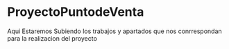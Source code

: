 # ProyectoPuntodeVenta
Aqui Estaremos Subiendo los trabajos y apartados que nos conrrespondan para la realizacion del proyecto
